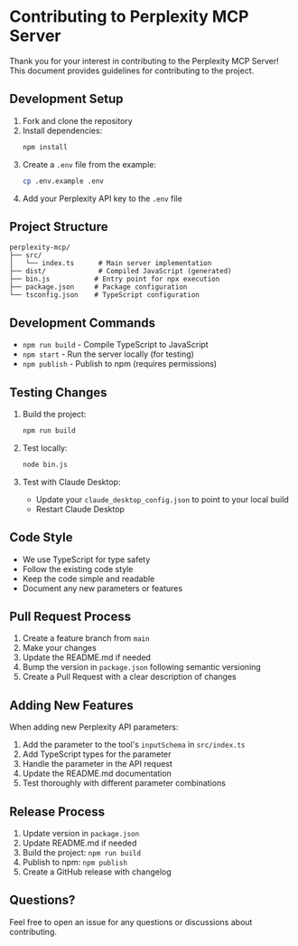 # Contributing to Perplexity MCP Server

Thank you for your interest in contributing to the Perplexity MCP Server! This document provides guidelines for contributing to the project.

## Development Setup

1. Fork and clone the repository
2. Install dependencies:
   ```bash
   npm install
   ```
3. Create a `.env` file from the example:
   ```bash
   cp .env.example .env
   ```
4. Add your Perplexity API key to the `.env` file

## Project Structure

```
perplexity-mcp/
├── src/
│   └── index.ts      # Main server implementation
├── dist/             # Compiled JavaScript (generated)
├── bin.js           # Entry point for npx execution
├── package.json     # Package configuration
└── tsconfig.json    # TypeScript configuration
```

## Development Commands

- `npm run build` - Compile TypeScript to JavaScript
- `npm start` - Run the server locally (for testing)
- `npm publish` - Publish to npm (requires permissions)

## Testing Changes

1. Build the project:
   ```bash
   npm run build
   ```

2. Test locally:
   ```bash
   node bin.js
   ```

3. Test with Claude Desktop:
   - Update your `claude_desktop_config.json` to point to your local build
   - Restart Claude Desktop

## Code Style

- We use TypeScript for type safety
- Follow the existing code style
- Keep the code simple and readable
- Document any new parameters or features

## Pull Request Process

1. Create a feature branch from `main`
2. Make your changes
3. Update the README.md if needed
4. Bump the version in `package.json` following semantic versioning
5. Create a Pull Request with a clear description of changes

## Adding New Features

When adding new Perplexity API parameters:

1. Add the parameter to the tool's `inputSchema` in `src/index.ts`
2. Add TypeScript types for the parameter
3. Handle the parameter in the API request
4. Update the README.md documentation
5. Test thoroughly with different parameter combinations

## Release Process

1. Update version in `package.json`
2. Update README.md if needed
3. Build the project: `npm run build`
4. Publish to npm: `npm publish`
5. Create a GitHub release with changelog

## Questions?

Feel free to open an issue for any questions or discussions about contributing.

